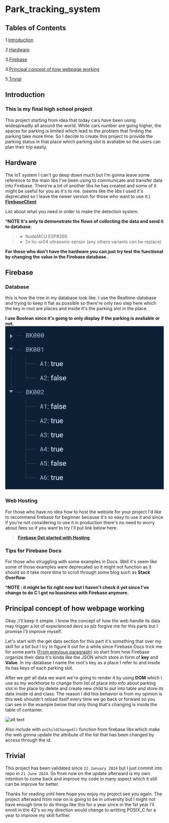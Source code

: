# Park_tracking_system
## Tables of Contents
1.[Introduction](#introduction)

2.[Hardware](#hardware)

3.[Firebase](#firebase)

4.[Principal concept of how webpage working](#principal-concept-of-how-webpage-working)

5.[Trivial](#trivial)

## Introduction
### This is my final high school project
This project starting from idea that today cars have been using widespreadly all around the world. While cars number are going higher, the spaces for parking is limited which lead to the problem that finding the parking take more time. So I decide to create this project to provide the parking status in that place which parking slot is avaliable so the users can plan their trip easily.

## Hardware
The IoT system I can't go deep down much but I'm gonna leave some reference to the main libs I've been using to communicate and transfer data into Firebase. There're a lot of another libs he has created and some of it might be useful for you as it's to me.
(seems like the libs I used it's deprecated so I leave the newer version for those who want to use it.)
**[FirebaseClient](https://github.com/mobizt/FirebaseClient)**

List about what you need in order to make the detection system.

***NOTE It's only to demonstrate the flows of collecting the data and send it to database.**
>* NodeMCU ESP8266
>* 2x hc-sr04 ultrasonic sensor (any others variants can be replace)

**For those who don't have the hardware you can just try test the functional by changing the value in the Firebase database.**
## Firebase
### Database
this is how the tree in my database look like. I use the Realtime-database and trying to keep it flat as possible so there're only two step here which the key in root are places and inside it's the parking slot in the place.

**I use Boolean since it's going to only display if the parking is avaliable or not.**
![alt text](img/image.png)

### Web Hosting
For those who have no idea how to host the website for your project I'd like to recommend firebase for beginner because it's so easy to use it and since if you're not considering to use it in production there's no need to worry about fees so if you want to try I'll put link below here.

>**[Firebase Get started with Hosting](https://firebase.google.com/docs/hosting/quickstart?hl=en&authuser=0)**
### Tips for Firebase Docs
For those who struggling with some examples in Docs. Well it's seem like some of those examples were deprecated so it might not function as it should so it take more time to scroll through some blog such as **Stack Overflow**.

***NOTE : it might be fix right now but I haven't check it yet since I've change to do C I got no bussiness with Firebase anymore.**

## Principal concept of how webpage working
Okay ,I'll keep it simple. I know the concept of how the web handle its data may trigger a lot of experienced devs so plz forgive me for this parts but I promise I'll improve myself.

Let's start with the get data section for this part it's something that over my skill for a bit but I try to figure it out for a while since Firebase Docs trick me for some parts ([From previous paragraph](#tips-for-firebase-docs)) so start from how Firebase organize their data it's kinda like the JSON which store in form of **key** and **Value**. In my database I name the root's key as a place I refer to and inside its has keys of each parking slot.

After we get all data we want we're going to render it by using **DOM** which I use as my workhorse to change from list of place into info about parking slot in the place by delete and create new child to put into table and store its data inside id and class. The reason I did this behavior is from my opinion is this web shouldn't reload itself every time we go back or forward so you can see in the example below that only thing that's changing is inside the table of container.

![alt text](img/demon.gif)

Also include with ```onChildChanged()``` function from firebase libs which make the web gonna update the attribute of the list that has been changed by access through the id.
## Trivial
This project has been validated since ```22 January 2024``` but I just commit into repo in ```21 June 2024```. So from now on the update afterward is my own intention to come back and improve my code in many aspect which it still can be improve for better.

Thanks for reading until here hope you enjoy my project see you again. The project afterward from now on is going to be in university but I might not have enough time to do things like this for a year since in the 1st year I'll enroll in the 42's so my direction would change to writting POSIX_C for a year to improve my skill further.
